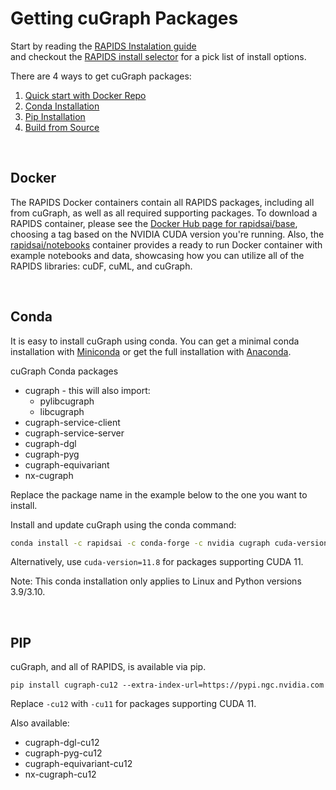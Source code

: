 
# Getting cuGraph Packages

Start by reading the [RAPIDS Instalation guide](https://docs.rapids.ai/install)  
and checkout the [RAPIDS install selector](https://rapids.ai/start.html) for a pick list of install options.


There are 4 ways to get cuGraph packages:
1. [Quick start with Docker Repo](#docker)
2. [Conda Installation](#conda)
3. [Pip Installation](#pip)
4. [Build from Source](./source_build.md)


<br>

## Docker
The RAPIDS Docker containers contain all RAPIDS packages, including all from cuGraph, as well as all required supporting packages. To download a RAPIDS container, please see the [Docker Hub page for rapidsai/base](https://hub.docker.com/r/rapidsai/base), choosing a tag based on the NVIDIA CUDA version you're running. Also, the [rapidsai/notebooks](https://hub.docker.com/r/rapidsai/notebooks) container provides a ready to run Docker container with example notebooks and data, showcasing how you can utilize all of the RAPIDS libraries: cuDF, cuML, and cuGraph.

<br>


## Conda
It is easy to install cuGraph using conda. You can get a minimal conda installation with [Miniconda](https://conda.io/miniconda.html) or get the full installation with [Anaconda](https://www.anaconda.com/download).

cuGraph Conda packages
 * cugraph - this will also import:
   * pylibcugraph
   * libcugraph
 * cugraph-service-client
 * cugraph-service-server
 * cugraph-dgl
 * cugraph-pyg
 * cugraph-equivariant
 * nx-cugraph

Replace the package name in the example below to the one you want to install.


Install and update cuGraph using the conda command:

```bash
conda install -c rapidsai -c conda-forge -c nvidia cugraph cuda-version=12.0
```

Alternatively, use `cuda-version=11.8` for packages supporting CUDA 11.

Note: This conda installation only applies to Linux and Python versions 3.9/3.10.

<br>

## PIP
cuGraph, and all of RAPIDS, is available via pip.

```
pip install cugraph-cu12 --extra-index-url=https://pypi.ngc.nvidia.com
```

Replace `-cu12` with `-cu11` for packages supporting CUDA 11.

Also available:
 * cugraph-dgl-cu12
 * cugraph-pyg-cu12
 * cugraph-equivariant-cu12
 * nx-cugraph-cu12

<br>

